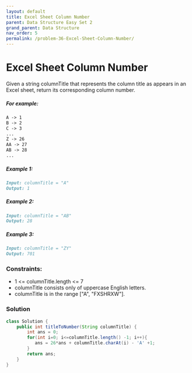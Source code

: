 ```yaml
---
layout: default
title: Excel Sheet Column Number
parent: Data Structure Easy Set 2
grand_parent: Data Structure
nav_order: 5
permalink: /problem-36-Excel-Sheet-Column-Number/
---
```

# Excel Sheet Column Number

Given a string columnTitle that represents the column title as appears in an Excel sheet, return its corresponding column number.

##### For example:

```markdown
A -> 1
B -> 2
C -> 3
...
Z -> 26
AA -> 27
AB -> 28
...
```
##### Example 1:
```markdown
Input: columnTitle = "A"
Output: 1
```
##### Example 2:
```markdown
Input: columnTitle = "AB"
Output: 28
```
##### Example 3:
````markdown
Input: columnTitle = "ZY"
Output: 701
````
### Constraints:

* 1 <= columnTitle.length <= 7
* columnTitle consists only of uppercase English letters.
* columnTitle is in the range ["A", "FXSHRXW"].

### Solution
```java
class Solution {
    public int titleToNumber(String columnTitle) {
        int ans = 0;
        for(int i=0; i<=columnTitle.length() -1; i++){
           ans = 26*ans + columnTitle.charAt(i) - 'A' +1;
        }
        return ans;
    }
}
```